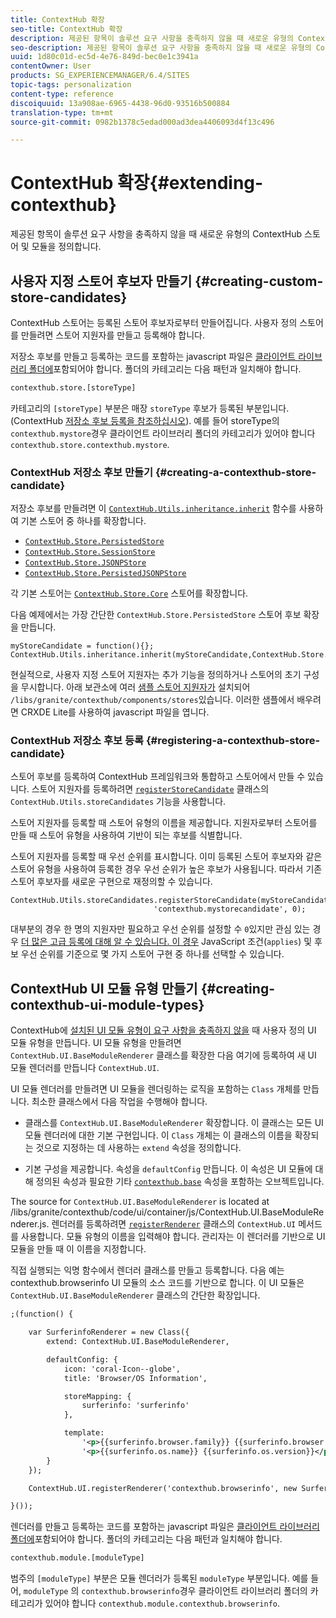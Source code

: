 ```yaml
---
title: ContextHub 확장
seo-title: ContextHub 확장
description: 제공된 항목이 솔루션 요구 사항을 충족하지 않을 때 새로운 유형의 ContextHub 스토어 및 모듈 정의
seo-description: 제공된 항목이 솔루션 요구 사항을 충족하지 않을 때 새로운 유형의 ContextHub 스토어 및 모듈 정의
uuid: 1d80c01d-ec5d-4e76-849d-bec0e1c3941a
contentOwner: User
products: SG_EXPERIENCEMANAGER/6.4/SITES
topic-tags: personalization
content-type: reference
discoiquuid: 13a908ae-6965-4438-96d0-93516b500884
translation-type: tm+mt
source-git-commit: 0982b1378c5edad000ad3dea4406093d4f13c496

---
```



# ContextHub 확장{#extending-contexthub}

제공된 항목이 솔루션 요구 사항을 충족하지 않을 때 새로운 유형의 ContextHub 스토어 및 모듈을 정의합니다.

## 사용자 지정 스토어 후보자 만들기 {#creating-custom-store-candidates}

ContextHub 스토어는 등록된 스토어 후보자로부터 만들어집니다. 사용자 정의 스토어를 만들려면 스토어 지원자를 만들고 등록해야 합니다.

저장소 후보를 만들고 등록하는 코드를 포함하는 javascript 파일은 [클라이언트 라이브러리 폴더에](/help/sites-developing/clientlibs.md#creating-client-library-folders)포함되어야 합니다. 폴더의 카테고리는 다음 패턴과 일치해야 합니다.

```xml
contexthub.store.[storeType]
```

카테고리의 `[storeType]` 부분은 매장 `storeType` 후보가 등록된 부분입니다. (ContextHub [저장소 후보 등록을 참조하십시오](/help/sites-developing/ch-extend.md#registering-a-contexthub-store-candidate)). 예를 들어 storeType의 `contexthub.mystore`경우 클라이언트 라이브러리 폴더의 카테고리가 있어야 합니다 `contexthub.store.contexthub.mystore`.

### ContextHub 저장소 후보 만들기 {#creating-a-contexthub-store-candidate}

저장소 후보를 만들려면 이 [`ContextHub.Utils.inheritance.inherit`](/help/sites-developing/contexthub-api.md#inherit-child-parent) 함수를 사용하여 기본 스토어 중 하나를 확장합니다.

* [`ContextHub.Store.PersistedStore`](/help/sites-developing/contexthub-api.md#contexthub-store-persistedstore)
* [`ContextHub.Store.SessionStore`](/help/sites-developing/contexthub-api.md#contexthub-store-sessionstore)
* [`ContextHub.Store.JSONPStore`](/help/sites-developing/contexthub-api.md#contexthub-store-jsonpstore)
* [`ContextHub.Store.PersistedJSONPStore`](/help/sites-developing/contexthub-api.md#contexthub-store-persistedjsonpstore)

각 기본 스토어는 [`ContextHub.Store.Core`](/help/sites-developing/contexthub-api.md#contexthub-store-core) 스토어를 확장합니다.

다음 예제에서는 가장 간단한 `ContextHub.Store.PersistedStore` 스토어 후보 확장을 만듭니다.

```
myStoreCandidate = function(){};
ContextHub.Utils.inheritance.inherit(myStoreCandidate,ContextHub.Store.PersistedStore);
```

현실적으로, 사용자 지정 스토어 지원자는 추가 기능을 정의하거나 스토어의 초기 구성을 무시합니다. 아래 보관소에 여러 [샘플 스토어 지원자가](/help/sites-developing/ch-samplestores.md) 설치되어 `/libs/granite/contexthub/components/stores`있습니다. 이러한 샘플에서 배우려면 CRXDE Lite를 사용하여 javascript 파일을 엽니다.

### ContextHub 저장소 후보 등록 {#registering-a-contexthub-store-candidate}

스토어 후보를 등록하여 ContextHub 프레임워크와 통합하고 스토어에서 만들 수 있습니다. 스토어 지원자를 등록하려면 [`registerStoreCandidate`](/help/sites-developing/contexthub-api.md#registerstorecandidate-store-storetype-priority-applies) 클래스의 `ContextHub.Utils.storeCandidates` 기능을 사용합니다.

스토어 지원자를 등록할 때 스토어 유형의 이름을 제공합니다. 지원자로부터 스토어를 만들 때 스토어 유형을 사용하여 기반이 되는 후보를 식별합니다.

스토어 지원자를 등록할 때 우선 순위를 표시합니다. 이미 등록된 스토어 후보자와 같은 스토어 유형을 사용하여 등록한 경우 우선 순위가 높은 후보가 사용됩니다. 따라서 기존 스토어 후보자를 새로운 구현으로 재정의할 수 있습니다.

```
ContextHub.Utils.storeCandidates.registerStoreCandidate(myStoreCandidate,
                                'contexthub.mystorecandidate', 0);
```

대부분의 경우 한 명의 지원자만 필요하고 우선 순위를 설정할 수 `0`있지만 관심 있는 경우 [더 많은 고급 등록에 대해 알 수 있습니다. 이 경우](/help/sites-developing/contexthub-api.md#registerstorecandidate-store-storetype-priority-applies) JavaScript 조건(`applies`) 및 후보 우선 순위를 기준으로 몇 가지 스토어 구현 중 하나를 선택할 수 있습니다.

## ContextHub UI 모듈 유형 만들기 {#creating-contexthub-ui-module-types}

ContextHub에 [설치된 UI 모듈 유형이 요구 사항을 충족하지 않을](/help/sites-developing/ch-samplemodules.md) 때 사용자 정의 UI 모듈 유형을 만듭니다. UI 모듈 유형을 만들려면 `ContextHub.UI.BaseModuleRenderer` 클래스를 확장한 다음 여기에 등록하여 새 UI 모듈 렌더러를 만듭니다 `ContextHub.UI`.

UI 모듈 렌더러를 만들려면 UI 모듈을 렌더링하는 로직을 포함하는 `Class` 개체를 만듭니다. 최소한 클래스에서 다음 작업을 수행해야 합니다.

* 클래스를 `ContextHub.UI.BaseModuleRenderer` 확장합니다. 이 클래스는 모든 UI 모듈 렌더러에 대한 기본 구현입니다. 이 `Class` 개체는 이 클래스의 이름을 확장되는 것으로 지정하는 데 사용하는 `extend` 속성을 정의합니다.

* 기본 구성을 제공합니다. 속성을 `defaultConfig` 만듭니다. 이 속성은 UI 모듈에 대해 정의된 속성과 필요한 기타 [`contexthub.base`](/help/sites-developing/ch-samplemodules.md#contexthub-base-ui-module-type) 속성을 포함하는 오브젝트입니다.

The source for `ContextHub.UI.BaseModuleRenderer` is located at /libs/granite/contexthub/code/ui/container/js/ContextHub.UI.BaseModuleRenderer.js.  렌더러를 등록하려면 [`registerRenderer`](/help/sites-developing/contexthub-api.md#registerrenderer-moduletype-renderer-dontrender) 클래스의 `ContextHub.UI` 메서드를 사용합니다. 모듈 유형의 이름을 입력해야 합니다. 관리자는 이 렌더러를 기반으로 UI 모듈을 만들 때 이 이름을 지정합니다.

직접 실행되는 익명 함수에서 렌더러 클래스를 만들고 등록합니다. 다음 예는 contexthub.browserinfo UI 모듈의 소스 코드를 기반으로 합니다. 이 UI 모듈은 `ContextHub.UI.BaseModuleRenderer` 클래스의 간단한 확장입니다.

```xml
;(function() {

    var SurferinfoRenderer = new Class({
        extend: ContextHub.UI.BaseModuleRenderer,

        defaultConfig: {
            icon: 'coral-Icon--globe',
            title: 'Browser/OS Information',

            storeMapping: {
                surferinfo: 'surferinfo'
            },

            template:
                '<p>{{surferinfo.browser.family}} {{surferinfo.browser.version}}</p>' +
                '<p>{{surferinfo.os.name}} {{surferinfo.os.version}}</p>'
        }
    });

    ContextHub.UI.registerRenderer('contexthub.browserinfo', new SurferinfoRenderer());

}());
```

렌더러를 만들고 등록하는 코드를 포함하는 javascript 파일은 [클라이언트 라이브러리 폴더에](/help/sites-developing/clientlibs.md#creating-client-library-folders)포함되어야 합니다. 폴더의 카테고리는 다음 패턴과 일치해야 합니다.

```xml
contexthub.module.[moduleType]
```

범주의 `[moduleType]` 부분은 모듈 렌더러가 등록된 `moduleType` 부분입니다. 예를 들어, `moduleType` 의 `contexthub.browserinfo`경우 클라이언트 라이브러리 폴더의 카테고리가 있어야 합니다 `contexthub.module.contexthub.browserinfo`.
